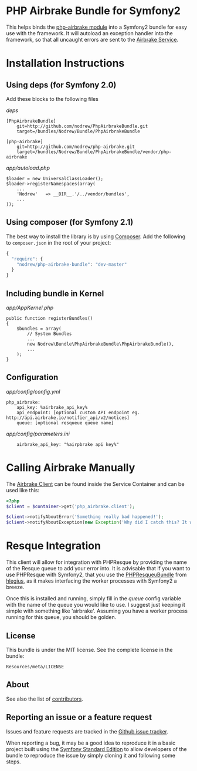 PHP Airbrake Bundle for Symfony2
================================

This helps binds the [php-airbrake module](https://github.com/nodrew/php-airbrake) into a Symfony2 bundle for easy use with the framework. It will autoload an exception handler into the framework, so that all uncaught errors are sent to the [Airbrake Service](http://airbrake.io).

Installation Instructions
=========================

Using deps (for Symfony 2.0)
----------------------------

Add these blocks to the following files

*deps*

```
[PhpAirbrakeBundle]
    git=http://github.com/nodrew/PhpAirbrakeBundle.git
    target=/bundles/Nodrew/Bundle/PhpAirbrakeBundle

[php-airbrake]
    git=http://github.com/nodrew/php-airbrake.git
    target=/bundles/Nodrew/Bundle/PhpAirbrakeBundle/vendor/php-airbrake
```

*app/autoload.php*

```
$loader = new UniversalClassLoader();
$loader->registerNamespaces(array(
    ...
    'Nodrew'   => __DIR__.'/../vendor/bundles',
    ...
));
```

Using composer (for Symfony 2.1)
--------------------------------

The best way to install the library is by using [Composer](http://getcomposer.org). Add the following to `composer.json` in the root of your project:

``` javascript
{ 
  "require": {
    "nodrew/php-airbrake-bundle": "dev-master"
  }
}
```

Including bundle in Kernel
--------------------------

*app/AppKernel.php*

```
public function registerBundles()
{
    $bundles = array(
        // System Bundles
        ...
        new Nodrew\Bundle\PhpAirbrakeBundle\PhpAirbrakeBundle(),
        ...
    );
}
```

Configuration
-------------

*app/config/config.yml*

```
php_airbrake:
    api_key: %airbrake_api_key%
    api_endpoint: [optional custom API endpoint eg. http://api.airbrake.io/notifier_api/v2/notices]
    queue: [optional resqueue queue name]
```

*app/config/parameters.ini*

```
    airbrake_api_key: "%airpbrake api key%"
```

Calling Airbrake Manually
=========================

The [Airbrake Client](https://github.com/nodrew/php-airbrake) can be found inside the Service Container and can be used like this:

```php
<?php
$client = $container->get('php_airbrake.client');

$client->notifyAboutError('Something really bad happened!');
$client->notifyAboutException(new Exception('Why did I catch this? It would have been caught on its own!?!'));
```

Resque Integration
==================

This client will allow for integration with PHPResque by providing the name of the Resque queue to add your error into. It is advisable that if you want to use PHPResque with Symfony2, that you use the [PHPResqueuBundle](https://github.com/hlegius/PHPResqueBundle) from [hlegius](https://github.com/hlegius), as it makes interfacing the worker processes with Symfony2 a breeze.

Once this is installed and running, simply fill in the *queue* config variable with the name of the queue you would like to use. I suggest just keeping it simple with something like 'airbrake'. Assuming you have a worker process running for this queue, you should be golden.

License
-------

This bundle is under the MIT license. See the complete license in the bundle:

    Resources/meta/LICENSE

About
-----

See also the list of [contributors](https://github.com/Nodrew/PhpAirbrakeBundle/contributors).

Reporting an issue or a feature request
---------------------------------------

Issues and feature requests are tracked in the [Github issue tracker](https://github.com/AbstractCodification/PhpAirbrakeBundle/issues).

When reporting a bug, it may be a good idea to reproduce it in a basic project
built using the [Symfony Standard Edition](https://github.com/symfony/symfony-standard)
to allow developers of the bundle to reproduce the issue by simply cloning it
and following some steps.
